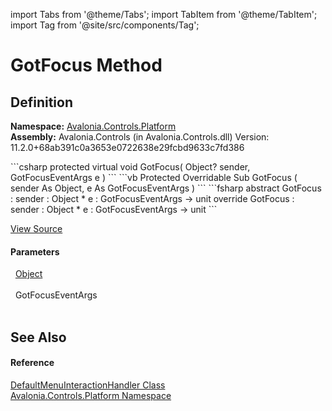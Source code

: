 import Tabs from '@theme/Tabs'; 
import TabItem from '@theme/TabItem'; 
import Tag from '@site/src/components/Tag'; 

# GotFocus Method




## Definition
**Namespace:** <a href="N_Avalonia_Controls_Platform">Avalonia.Controls.Platform</a>  
**Assembly:** Avalonia.Controls (in Avalonia.Controls.dll) Version: 11.2.0+68ab391c0a3653e0722638e29fcbd9633c7fd386

<Tabs groupId="api-code-preview">
<TabItem value="csharp" label="C#">
```csharp
protected virtual void GotFocus(
	Object? sender,
	GotFocusEventArgs e
)
```
</TabItem>
<TabItem value="vb" label="VB">
```vb
Protected Overridable Sub GotFocus ( 
	sender As Object,
	e As GotFocusEventArgs
)
```
</TabItem>
<TabItem value="fsharp" label="F#">
```fsharp
abstract GotFocus : 
        sender : Object * 
        e : GotFocusEventArgs -> unit 
override GotFocus : 
        sender : Object * 
        e : GotFocusEventArgs -> unit 
```
</TabItem>
</Tabs>



<a href="https://github.com/AvaloniaUI/Avalonia/tree/master/srcAvalonia.Controls/Platform/DefaultMenuInteractionHandler.cs#L56" title="View the source code">View Source</a>



#### Parameters
<dl><dt>  <a href="https://learn.microsoft.com/dotnet/api/system.object" target="_blank" rel="noopener noreferrer">Object</a></dt><dd> </dd><dt>  GotFocusEventArgs</dt><dd> </dd></dl>

## See Also


#### Reference
<a href="T_Avalonia_Controls_Platform_DefaultMenuInteractionHandler">DefaultMenuInteractionHandler Class</a>  
<a href="N_Avalonia_Controls_Platform">Avalonia.Controls.Platform Namespace</a>  
